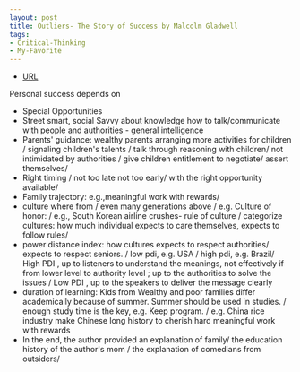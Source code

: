 ```yaml
---
layout: post
title: Outliers- The Story of Success by Malcolm Gladwell
tags:
- Critical-Thinking
- My-Favorite
---
```



- [URL](https://www.goodreads.com/book/show/3228917-outliers)

Personal success depends on
* Special Opportunities
* Street smart, social Savvy about knowledge how to talk/communicate with people and authorities - general intelligence
* Parents' guidance: wealthy parents arranging more activities for children / signaling children's talents / talk through reasoning with children/ not intimidated by authorities / give children entitlement to negotiate/ assert themselves/
* Right timing / not too late not too early/ with the right opportunity available/
* Family trajectory: e.g.,meaningful work with rewards/
* culture where from / even many generations above / e.g. Culture of honor: / e.g., South Korean airline crushes- rule of culture / categorize cultures: how much individual expects to care themselves, expects to follow rules/
* power distance index: how cultures expects to respect authorities/ expects to respect seniors. / low pdi, e.g. USA / high pdi, e.g. Brazil/ High PDI , up to listeners to understand the meanings, not effectively if from lower level to authority level ; up to the authorities to solve the issues / Low PDI , up to the speakers to deliver the message clearly
* duration of learning: Kids from Wealthy and poor families differ academically because of summer. Summer should be used in studies. / enough study time is the key, e.g. Keep program. / e.g. China rice industry make Chinese long history to cherish hard meaningful work with rewards
* In the end, the author provided an explanation of family/ the education history of the author's mom / the explanation of comedians from outsiders/
